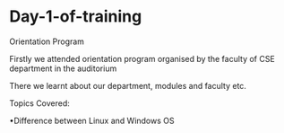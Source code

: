 # Day-1-of-training
Orientation Program

Firstly we attended orientation program organised by the faculty of CSE department in the auditorium

There we learnt about our department, modules and faculty etc.

Topics Covered:

•Difference between Linux and Windows OS
